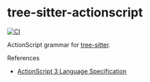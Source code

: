 tree-sitter-actionscript
===========================

[![CI](https://github.com/jcs-workspace/tree-sitter-actionscript/actions/workflows/ci.yml/badge.svg)](https://github.com/jcs-workspace/tree-sitter-actionscript/actions/workflows/ci.yml)

ActionScript grammar for [tree-sitter][].

[tree-sitter]: https://github.com/tree-sitter/tree-sitter

References

* [ActionScript 3 Language Specification](https://github.com/as3lang/ActionScript3/wiki/Specification)